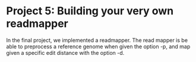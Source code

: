 # Project 5: Building your very own readmapper

In the final project, we implemented a readmapper. The read mapper is be able to preprocess a reference genome when given the option -p, and map given a specific edit distance with the option -d.
